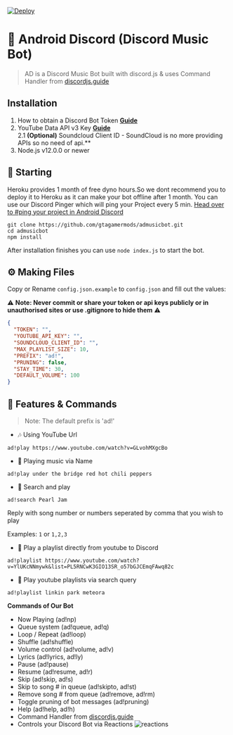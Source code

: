 [![Deploy](https://www.herokucdn.com/deploy/button.svg)](https://heroku.com/deploy?template=https://github.com/eritislami/evobot)

# 🤖 Android Discord (Discord Music Bot)
> AD is a Discord Music Bot built with discord.js & uses Command Handler from [discordjs.guide](https://discordjs.guide)

## Installation

1. How to obtain a Discord Bot Token **[Guide](https://discordjs.guide/preparations/setting-up-a-bot-application.html#creating-your-bot)**
2. YouTube Data API v3 Key **[Guide](https://developers.google.com/youtube/v3/getting-started)**  
2.1 **(Optional)** Soundcloud Client ID - SoundCloud is no more providing APIs so no need of api.**
3. Node.js v12.0.0 or newer

## 🏁 Starting

Heroku provides 1 month of free dyno hours.So we dont recommend you to deploy it to Heroku as it can make your bot offline after 1 month.
You can use our Discord Pinger which will ping your Project every 5 min.
[Head over to #ping your project in Android Discord](https://discord.gg/mspMU79cGa)

```
git clone https://github.com/gtagamermods/admusicbot.git
cd admusicbot
npm install
```

After installation finishes you can use `node index.js` to start the bot.

## ⚙️ Making Files

Copy or Rename `config.json.example` to `config.json` and fill out the values:

⚠️ **Note: Never commit or share your token or api keys publicly or in unauthorised sites or use .gitignore to hide them** ⚠️

```json
{
  "TOKEN": "",
  "YOUTUBE_API_KEY": "",
  "SOUNDCLOUD_CLIENT_ID": "",
  "MAX_PLAYLIST_SIZE": 10,
  "PREFIX": "ad!",
  "PRUNING": false,
  "STAY_TIME": 30,
  "DEFAULT_VOLUME": 100
}
```

## 📝 Features & Commands

> Note: The default prefix is 'ad!'

* 🎶 Using YouTube Url

`ad!play https://www.youtube.com/watch?v=GLvohMXgcBo`

* 🔎 Playing music via Name

`ad!play under the bridge red hot chili peppers`

* 🔎 Search and play

`ad!search Pearl Jam`

Reply with song number or numbers seperated by comma that you wish to play

Examples: `1` or `1,2,3`

* 📃 Play a playlist directly from youtube to Discord

`ad!playlist https://www.youtube.com/watch?v=YlUKcNNmywk&list=PL5RNCwK3GIO13SR_o57bGJCEmqFAwq82c`

* 🔎 Play youtube playlists via search query

`ad!playlist linkin park meteora`

**Commands of Our Bot**

* Now Playing (ad!np)
* Queue system (ad!queue, ad!q)
* Loop / Repeat (ad!loop)
* Shuffle (ad!shuffle)
* Volume control (ad!volume, ad!v)
* Lyrics (ad!lyrics, ad!ly)
* Pause (ad!pause)
* Resume (ad!resume, ad!r)
* Skip (ad!skip, ad!s)
* Skip to song # in queue (ad!skipto, ad!st)
* Remove song # from queue (ad!remove, ad!rm)
* Toggle pruning of bot messages (ad!pruning)
* Help (ad!help, ad!h)
* Command Handler from [discordjs.guide](https://discordjs.guide/)
* Controls your Discord Bot via Reactions
![reactions](https://cdn.discordapp.com/attachments/785811074603024386/785897940341489704/IMG_20201208_212707.jpg)
